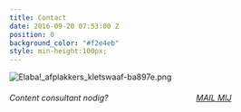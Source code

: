 ```yaml
---
title: Contact
date: 2016-09-20 07:53:00 Z
position: 0
background_color: "#f2e4eb"
style: min-height:100px;
---
```


![Elaba!_afplakkers_kletswaaf-ba897e.png](/uploads/Elaba!_afplakkers_kletswaaf-ba897e.png)
###### Content consultant nodig? <a href="#" class="btn btn-primary btn-lg mailto" style="margin-left:30%">MAIL MIJ</a>